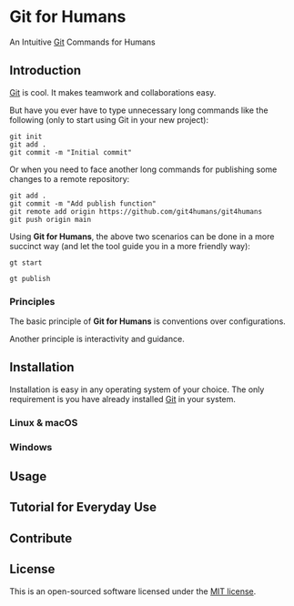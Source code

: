 # Git for Humans

An Intuitive [Git](https://git-scm.com/) Commands for Humans

## Introduction

[Git](https://git-scm.com/) is cool. It makes teamwork and collaborations easy.

But have you ever have to type unnecessary long commands like the following (only to start using Git in your new project):

```shell
git init 
git add .
git commit -m "Initial commit"
```

Or when you need to face another long commands for publishing some changes to a remote repository:

```shell
git add .
git commit -m "Add publish function"
git remote add origin https://github.com/git4humans/git4humans 
git push origin main
```

Using **Git for Humans**, the above two scenarios can be done in a more succinct way (and let the tool guide you in a more friendly way):

```shell 
gt start 
```

```shell 
gt publish
```

### Principles

The basic principle of **Git for Humans** is conventions over configurations.

Another principle is interactivity and guidance.

## Installation 

Installation is easy in any operating system of your choice. The only requirement is you have already installed [Git](https://git-scm.com/downloads) in your system.

### Linux & macOS 

### Windows

## Usage 

## Tutorial for Everyday Use

## Contribute 

## License 

This is an open-sourced software licensed under the [MIT license](https://opensource.org/licenses/MIT).